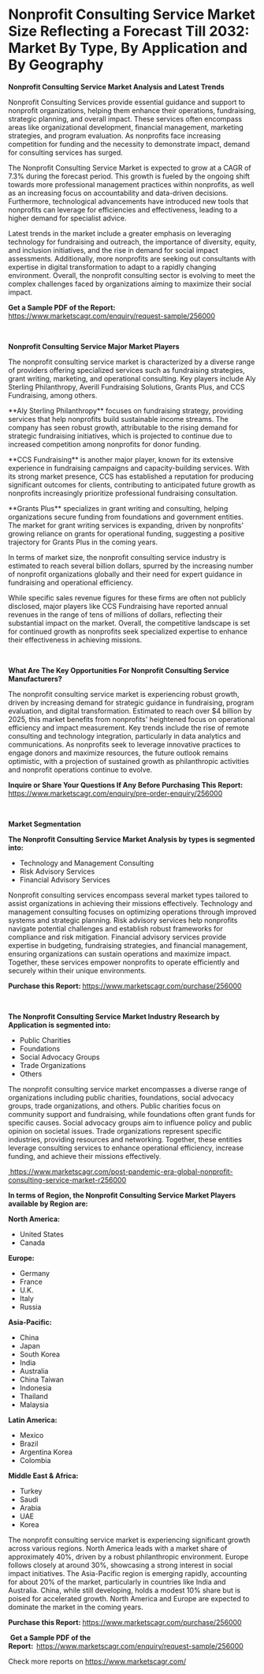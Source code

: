 <p><h1>Nonprofit Consulting Service Market Size Reflecting a Forecast Till 2032: Market By Type, By Application and By Geography</h1></p><p><strong>Nonprofit Consulting Service Market Analysis and Latest Trends</strong></p>
<p><p>Nonprofit Consulting Services provide essential guidance and support to nonprofit organizations, helping them enhance their operations, fundraising, strategic planning, and overall impact. These services often encompass areas like organizational development, financial management, marketing strategies, and program evaluation. As nonprofits face increasing competition for funding and the necessity to demonstrate impact, demand for consulting services has surged.</p><p>The Nonprofit Consulting Service Market is expected to grow at a CAGR of 7.3% during the forecast period. This growth is fueled by the ongoing shift towards more professional management practices within nonprofits, as well as an increasing focus on accountability and data-driven decisions. Furthermore, technological advancements have introduced new tools that nonprofits can leverage for efficiencies and effectiveness, leading to a higher demand for specialist advice.</p><p>Latest trends in the market include a greater emphasis on leveraging technology for fundraising and outreach, the importance of diversity, equity, and inclusion initiatives, and the rise in demand for social impact assessments. Additionally, more nonprofits are seeking out consultants with expertise in digital transformation to adapt to a rapidly changing environment. Overall, the nonprofit consulting sector is evolving to meet the complex challenges faced by organizations aiming to maximize their social impact.</p></p>
<p><strong>Get a Sample PDF of the Report:&nbsp;</strong> <a href="https://www.marketscagr.com/enquiry/request-sample/256000?utm_campaign=3292&utm_medium=2&utm_source=Github&utm_content=ia&utm_term=30032025&utm_id=nonprofit-consulting-service">https://www.marketscagr.com/enquiry/request-sample/256000</a></p>
<p>&nbsp;</p>
<p><strong>Nonprofit Consulting Service Major Market Players</strong></p>
<p><p>The nonprofit consulting service market is characterized by a diverse range of providers offering specialized services such as fundraising strategies, grant writing, marketing, and operational consulting. Key players include Aly Sterling Philanthropy, Averill Fundraising Solutions, Grants Plus, and CCS Fundraising, among others.</p><p>**Aly Sterling Philanthropy** focuses on fundraising strategy, providing services that help nonprofits build sustainable income streams. The company has seen robust growth, attributable to the rising demand for strategic fundraising initiatives, which is projected to continue due to increased competition among nonprofits for donor funding.</p><p>**CCS Fundraising** is another major player, known for its extensive experience in fundraising campaigns and capacity-building services. With its strong market presence, CCS has established a reputation for producing significant outcomes for clients, contributing to anticipated future growth as nonprofits increasingly prioritize professional fundraising consultation.</p><p>**Grants Plus** specializes in grant writing and consulting, helping organizations secure funding from foundations and government entities. The market for grant writing services is expanding, driven by nonprofits' growing reliance on grants for operational funding, suggesting a positive trajectory for Grants Plus in the coming years.</p><p>In terms of market size, the nonprofit consulting service industry is estimated to reach several billion dollars, spurred by the increasing number of nonprofit organizations globally and their need for expert guidance in fundraising and operational efficiency. </p><p>While specific sales revenue figures for these firms are often not publicly disclosed, major players like CCS Fundraising have reported annual revenues in the range of tens of millions of dollars, reflecting their substantial impact on the market. Overall, the competitive landscape is set for continued growth as nonprofits seek specialized expertise to enhance their effectiveness in achieving missions.</p></p>
<p>&nbsp;</p>
<p><strong>What Are The Key Opportunities For Nonprofit Consulting Service Manufacturers?</strong></p>
<p><p>The nonprofit consulting service market is experiencing robust growth, driven by increasing demand for strategic guidance in fundraising, program evaluation, and digital transformation. Estimated to reach over $4 billion by 2025, this market benefits from nonprofits' heightened focus on operational efficiency and impact measurement. Key trends include the rise of remote consulting and technology integration, particularly in data analytics and communications. As nonprofits seek to leverage innovative practices to engage donors and maximize resources, the future outlook remains optimistic, with a projection of sustained growth as philanthropic activities and nonprofit operations continue to evolve.</p></p>
<p><strong>Inquire or Share Your Questions If Any Before Purchasing This Report:</strong> <a href="https://www.marketscagr.com/enquiry/pre-order-enquiry/256000?utm_campaign=3292&utm_medium=2&utm_source=Github&utm_content=ia&utm_term=30032025&utm_id=nonprofit-consulting-service">https://www.marketscagr.com/enquiry/pre-order-enquiry/256000</a></p>
<p>&nbsp;</p>
<p><strong>Market Segmentation</strong></p>
<p><strong>The Nonprofit Consulting Service Market Analysis by types is segmented into:</strong></p>
<p><ul><li>Technology and Management Consulting</li><li>Risk Advisory Services</li><li>Financial Advisory Services</li></ul></p>
<p><p>Nonprofit consulting services encompass several market types tailored to assist organizations in achieving their missions effectively. Technology and management consulting focuses on optimizing operations through improved systems and strategic planning. Risk advisory services help nonprofits navigate potential challenges and establish robust frameworks for compliance and risk mitigation. Financial advisory services provide expertise in budgeting, fundraising strategies, and financial management, ensuring organizations can sustain operations and maximize impact. Together, these services empower nonprofits to operate efficiently and securely within their unique environments.</p></p>
<p><strong>Purchase this Report:&nbsp;</strong><a href="https://www.marketscagr.com/purchase/256000?utm_campaign=3292&utm_medium=2&utm_source=Github&utm_content=ia&utm_term=30032025&utm_id=nonprofit-consulting-service">https://www.marketscagr.com/purchase/256000</a></p>
<p>&nbsp;</p>
<p><strong>The Nonprofit Consulting Service Market Industry Research by Application is segmented into:</strong></p>
<p><ul><li>Public Charities</li><li>Foundations</li><li>Social Advocacy Groups</li><li>Trade Organizations</li><li>Others</li></ul></p>
<p><p>The nonprofit consulting service market encompasses a diverse range of organizations including public charities, foundations, social advocacy groups, trade organizations, and others. Public charities focus on community support and fundraising, while foundations often grant funds for specific causes. Social advocacy groups aim to influence policy and public opinion on societal issues. Trade organizations represent specific industries, providing resources and networking. Together, these entities leverage consulting services to enhance operational efficiency, increase funding, and achieve their missions effectively.</p></p>
<p><a href="https://www.marketscagr.com/post-pandemic-era-global-nonprofit-consulting-service-market-r256000?utm_campaign=3292&utm_medium=2&utm_source=Github&utm_content=ia&utm_term=30032025&utm_id=nonprofit-consulting-service">&nbsp;https://www.marketscagr.com/post-pandemic-era-global-nonprofit-consulting-service-market-r256000</a></p>
<p><strong>In terms of Region, the Nonprofit Consulting Service Market Players available by Region are:</strong></p>
<p>
    <p> <strong> North America: </strong>
        <ul>
            <li>United States</li>
            <li>Canada</li>
        </ul>
        </p> 
    <p> <strong> Europe: </strong>
        <ul>
            <li>Germany</li>
            <li>France</li>
            <li>U.K.</li>
            <li>Italy</li>
            <li>Russia</li>
        </ul>
        </p> 
    <p> <strong> Asia-Pacific: </strong>
        <ul>
            <li>China</li>
            <li>Japan</li>
            <li>South Korea</li>
            <li>India</li>
            <li>Australia</li>
            <li>China Taiwan</li>
            <li>Indonesia</li>
            <li>Thailand</li>
            <li>Malaysia</li>
        </ul>
        </p> 
    <p> <strong> Latin America: </strong>
        <ul>
            <li>Mexico</li>
            <li>Brazil</li>
            <li>Argentina Korea</li>
            <li>Colombia</li>
        </ul>
        </p> 
    <p> <strong> Middle East & Africa: </strong>
        <ul>
            <li>Turkey</li>
            <li>Saudi</li>
            <li>Arabia</li>
            <li>UAE</li>
            <li>Korea</li>
        </ul>
    </p>
    </p>
<p><p>The nonprofit consulting service market is experiencing significant growth across various regions. North America leads with a market share of approximately 40%, driven by a robust philanthropic environment. Europe follows closely at around 30%, showcasing a strong interest in social impact initiatives. The Asia-Pacific region is emerging rapidly, accounting for about 20% of the market, particularly in countries like India and Australia. China, while still developing, holds a modest 10% share but is poised for accelerated growth. North America and Europe are expected to dominate the market in the coming years.</p></p>
<p><strong>Purchase this Report: </strong><a href="https://www.marketscagr.com/purchase/256000?utm_campaign=3292&utm_medium=2&utm_source=Github&utm_content=ia&utm_term=30032025&utm_id=nonprofit-consulting-service">https://www.marketscagr.com/purchase/256000</a></p>
<p>&nbsp;<strong>Get a Sample PDF of the Report:&nbsp;&nbsp;</strong><a href="https://www.marketscagr.com/enquiry/request-sample/256000?utm_campaign=3292&utm_medium=2&utm_source=Github&utm_content=ia&utm_term=30032025&utm_id=nonprofit-consulting-service">https://www.marketscagr.com/enquiry/request-sample/256000</a></p>
<p><strong></strong></p>
<p>Check more reports on <a href="https://www.marketscagr.com/?utm_campaign=3292&utm_medium=2&utm_source=Github&utm_content=ia&utm_term=30032025&utm_id=nonprofit-consulting-service">https://www.marketscagr.com/</a></p>